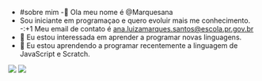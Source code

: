 - #sobre mim
-👋 Ola meu nome é @Marquesana
- Sou iniciante em programaçao e quero evoluir mais me conhecimento. 
-:+1 Meu email de contato é ana.luizamarques.santos@escola.pr.gov.br
- 👀 Eu estou interessada em aprender a programar novas linguagens.
- 🌱 Eu estou aprendendo a programar recentemente a linguagem de JavaScript e Scratch.

![](https://img.shields.io/badge/Scratch-4D97FF?style=for-the-badge&logo=Scratch&logoColor=white)
![](https://img.shields.io/badge/JavaScript-323330?style=for-the-badge&logo=javascript&logoColor=F7DF1E)
<!---
Marquesana/Marquesana is a ✨ special ✨ repository because its `README.md` (this file) appears on your GitHub profile.
You can click the Preview link to take a look at your changes.
--->
